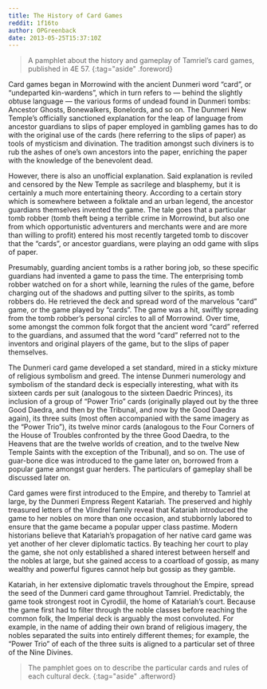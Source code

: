 ```yaml
---
title: The History of Card Games
reddit: 1f16to
author: OPGreenback
date: 2013-05-25T15:37:10Z
---
```


> A pamphlet about the history and gameplay of Tamriel’s card games, published
> in 4E 57.
{:tag="aside" .foreword}

Card games began in Morrowind with the ancient Dunmeri word “card”, or
“undeparted kin-wardens”, which in turn refers to — behind the slightly obtuse
language — the various forms of undead found in Dunmeri tombs: Ancestor Ghosts,
Bonewalkers, Bonelords, and so on. The Dunmeri New Temple’s officially
sanctioned explanation for the leap of language from ancestor guardians to
slips of paper employed in gambling games has to do with the original use of the
cards (here referring to the slips of paper) as tools of mysticism and
divination. The tradition amongst such diviners is to rub the ashes of one’s own
ancestors into the paper, enriching the paper with the knowledge of the
benevolent dead.

However, there is also an unofficial explanation. Said explanation is reviled
and censored by the New Temple as sacrilege and blasphemy, but it is certainly a
much more entertaining theory. According to a certain story which is somewhere
between a folktale and an urban legend, the ancestor guardians themselves
invented the game. The tale goes that a particular tomb robber (tomb theft
being a terrible crime in Morrowind, but also one from which opportunistic
adventurers and merchants were and are more than willing to profit) entered his
most recently targeted tomb to discover that the “cards”, or ancestor guardians,
were playing an odd game with slips of paper.

Presumably, guarding ancient tombs is a rather boring job, so these specific
guardians had invented a game to pass the time. The enterprising tomb robber
watched on for a short while, learning the rules of the game, before charging
out of the shadows and putting silver to the spirits, as tomb robbers do. He
retrieved the deck and spread word of the marvelous “card” game, or the game
played by “cards”. The game was a hit, swiftly spreading from the tomb robber’s
personal circles to all of Morrowind. Over time, some amongst the common folk
forgot that the ancient word “card” referred to the guardians, and assumed that
the word “card” referred not to the inventors and original players of the game,
but to the slips of paper themselves.

The Dunmeri card game developed a set standard, mired in a sticky mixture of
religious symbolism and greed. The intense Dunmeri numerology and symbolism of
the standard deck is especially interesting, what with its sixteen cards per
suit (analogous to the sixteen Daedric Princes), its inclusion of a group of
“Power Trio” cards (originally played out by the three Good Daedra, and then by
the Tribunal, and now by the Good Daedra again), its three suits (most often
accompanied with the same imagery as the “Power Trio”), its twelve minor cards
(analogous to the Four Corners of the House of Troubles confronted by the three
Good Daedra, to the Heavens that are the twelve worlds of creation, and to the
twelve New Temple Saints with the exception of the Tribunal), and so on. The use
of guar-bone dice was introduced to the game later on, borrowed from a popular
game amongst guar herders. The particulars of gameplay shall be discussed later
on.

Card games were first introduced to the Empire, and thereby to Tamriel at large,
by the Dunmeri Empress Regent Katariah. The preserved and highly treasured
letters of the Vlindrel family reveal that Katariah introduced the game to her
nobles on more than one occasion, and stubbornly labored to ensure that the game
became a popular upper class pastime. Modern historians believe that Katariah’s
propagation of her native card game was yet another of her clever diplomatic
tactics. By teaching her court to play the game, she not only established a
shared interest between herself and the nobles at large, but she gained access
to a coartload of gossip, as many wealthy and powerful figures cannot help but
gossip as they gamble.

Katariah, in her extensive diplomatic travels throughout the Empire, spread the
seed of the Dunmeri card game throughout Tamriel. Predictably, the game took
strongest root in Cyrodiil, the home of  Katariah’s court. Because the game
first had to filter through the noble classes before reaching the common folk,
the Imperial deck is arguably the most convoluted. For example, in the name of
adding their own brand of religious imagery, the nobles separated the suits into
entirely different themes; for example, the “Power Trio” of each of the three
suits is aligned to a particular set of three of the Nine Divines.

> The pamphlet goes on to describe the particular cards and rules of each
> cultural deck.
{:tag="aside" .afterword}
